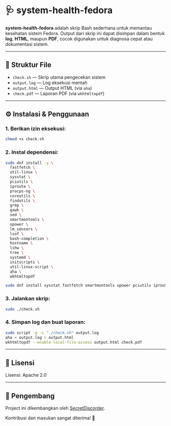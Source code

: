 # 🩺 system-health-fedora

**system-health-fedora** adalah skrip Bash sederhana untuk memantau kesehatan sistem Fedora. Output dari skrip ini dapat disimpan dalam bentuk **log**, **HTML**, maupun **PDF**, cocok digunakan untuk diagnosa cepat atau dokumentasi sistem.

---

## 📁 Struktur File

* `check.sh` — Skrip utama pengecekan sistem
* `output.log` — Log eksekusi mentah
* `output.html` — Output HTML (via `aha`)
* `check.pdf` — Laporan PDF (via `wkhtmltopdf`)

---

## ⚙️ Instalasi & Penggunaan

### 1. Berikan izin eksekusi:

```bash
chmod +x check.sh
```

### 2. Instal dependensi:

```bash
sudo dnf install -y \
  fastfetch \
  util-linux \
  sysstat \
  pciutils \
  iproute \
  procps-ng \
  coreutils \
  findutils \
  grep \
  gawk \
  sed \
  smartmontools \
  upower \
  lm_sensors \
  lsof \
  bash-completion \
  hostname \
  lshw \
  tree \
  systemd \
  initscripts \
  util-linux-script \
  aha \
  wkhtmltopdf

sudo dnf install sysstat fastfetch smartmontools upower pciutils iproute mailx lm_sensors btrfs-progs xfsprogs e2fsprogs acpi cpupower

```

### 3. Jalankan skrip:

```bash
sudo ./check.sh
```

### 4. Simpan log dan buat laporan:

```bash
sudo script -q -c "./check.sh" output.log
aha < output.log > output.html
wkhtmltopdf --enable-local-file-access output.html check.pdf
```

---

## 📜 Lisensi

Lisensi: Apache 2.0

---

## 👤 Pengembang

Project ini dikembangkan oleh [SecretDiscorder](https://github.com/SecretDiscorder).

Kontribusi dan masukan sangat diterima! 🚀
